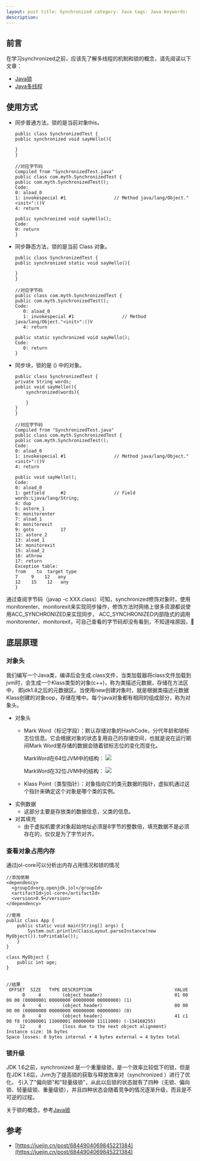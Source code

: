```yaml
---
layout: post title: Synchronized category: Java tags: Java keywords:
description:
---
```




## 前言

在学习synchronized之前，应该先了解多线程的机制和锁的概念，请先阅读以下文章：

- [Java锁](/Java/2021/05/21/Java锁.html)
- [Java多线程]()


## **使用方式**

- 同步普通方法，锁的是当前对象this。
    ```
  public class SynchronizedTest {
    public synchronized void sayHello(){

    }
  }
  
  //对应字节码
    Compiled from "SynchronizedTest.java"
    public class com.myth.SynchronizedTest {
    public com.myth.SynchronizedTest();
    Code:
    0: aload_0
    1: invokespecial #1                  // Method java/lang/Object."<init>":()V
    4: return
    
    public synchronized void sayHello();
    Code:
    0: return
    }

    ```
- 同步静态方法，锁的是当前 Class 对象。
    ```
  public class SynchronizedTest {
    public synchronized static void sayHello(){

    }
  }
  
  //对应字节码
  public class com.myth.SynchronizedTest {
  public com.myth.SynchronizedTest();
    Code:
       0: aload_0
       1: invokespecial #1                  // Method java/lang/Object."<init>":()V
       4: return

  public static synchronized void sayHello();
    Code:
       0: return
  }

    ```
- 同步块，锁的是 () 中的对象。
    ```
  public class SynchronizedTest {
    private String words;
    public void sayHello(){
        synchronized(words){
  
        }
    }
  }
  
  //对应字节码
    Compiled from "SynchronizedTest.java"
    public class com.myth.SynchronizedTest {
    public com.myth.SynchronizedTest();
    Code:
    0: aload_0
    1: invokespecial #1                  // Method java/lang/Object."<init>":()V
    4: return
    
    public void sayHello();
    Code:
    0: aload_0
    1: getfield      #2                  // Field words:Ljava/lang/String;
    4: dup
    5: astore_1
    6: monitorenter
    7: aload_1
    8: monitorexit
    9: goto          17
    12: astore_2
    13: aload_1
    14: monitorexit
    15: aload_2
    16: athrow
    17: return
    Exception table:
    from    to  target type
    7     9    12   any
    12    15    12   any
    }

    ```
  
通过查阅字节码（javap -c XXX.class）可知，synchronized修饰对象时，使用monitorenter、monitorexit来实现同步操作，修饰方法时网络上很多资源都说使用ACC_SYNCHRONIZED来实现同步，
ACC_SYNCHRONIZED内部隐式的调用monitorenter、monitorexit，可自己查看的字节码却没有看到，不知道啥原因，🤷‍



## 底层原理

### 对象头

我们编写一个Java类，编译后会生成.class文件，当类加载器将class文件加载到jvm时，会生成一个Klass类型的对象(c++)，称为类描述元数据，存储在方法区中，
即jdk1.8之后的元数据区。当使用new创建对象时，就是根据类描述元数据Klass创建的对象oop，存储在堆中。每个java对象都有相同的组成部分，称为对象头。


- 对象头
    - Mark Word（标记字段）：默认存储对象的HashCode，分代年龄和锁标志位信息。它会根据对象的状态复用自己的存储空间，也就是说在运行期间Mark Word里存储的数据会随着锁标志位的变化而变化。
      
        MarkWord在64位JVM中的结构：
        ![](/public/img/java/synchronized_1.png)

        MarkWord在32位JVM中的结构：
        ![](/public/img/java/synchronized_1.png)
      
    - Klass Point（类型指针）：对象指向它的类元数据的指针，虚拟机通过这个指针来确定这个对象是哪个类的实例。
- 实例数据
    - 这部分主要是存放类的数据信息，父类的信息。
- 对其填充
    - 由于虚拟机要求对象起始地址必须是8字节的整数倍，填充数据不是必须存在的，仅仅是为了字节对齐。

### 查看对象占用内存

通过jol-core可以分析出内存占用情况和锁的情况


```
//添加依赖
<dependency>
  <groupId>org.openjdk.jol</groupId>
  <artifactId>jol-core</artifactId>
  <version>0.9</version>
</dependency>

//使用
public class App {
    public static void main(String[] args) {
        System.out.println(ClassLayout.parseInstance(new MyObject()).toPrintable());
    }
}

class MyObject {
    public int age;
}


//结果
 OFFSET  SIZE   TYPE DESCRIPTION                               VALUE
      0     4        (object header)                           01 00 00 00 (00000001 00000000 00000000 00000000) (1)
      4     4        (object header)                           00 00 00 00 (00000000 00000000 00000000 00000000) (0)
      8     4        (object header)                           41 c1 00 f8 (01000001 11000001 00000000 11111000) (-134168255)
     12     4        (loss due to the next object alignment)
Instance size: 16 bytes
Space losses: 0 bytes internal + 4 bytes external = 4 bytes total

```



### 锁升级

JDK 1.6之前，synchronized 是一个重量级锁，是一个效率比较低下的锁，但是在JDK 1.6后，Jvm为了提高锁的获取与释放效率对（synchronized ）进行了优化，
引入了"偏向锁"和"轻量级锁"，从此以后锁的状态就有了四种（无锁、偏向锁、轻量级锁、重量级锁），并且四种状态会随着竞争的情况逐渐升级，而且是不可逆的过程。

关于锁的概念，参考[Java锁](/Java/2021/05/21/Java锁.html)



## 参考

- [https://juejin.cn/post/6844904069845221384](https://juejin.cn/post/6844904069845221384)
